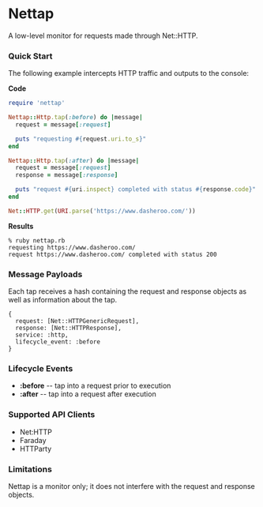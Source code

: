 # Nettap

A low-level monitor for requests made through Net::HTTP.

### Quick Start

The following example intercepts HTTP traffic and outputs to the console:

**Code**

``` ruby
require 'nettap'

Nettap::Http.tap(:before) do |message|
  request = message[:request]

  puts "requesting #{request.uri.to_s}"
end

Nettap::Http.tap(:after) do |message|
  request = message[:request]
  response = message[:response]

  puts "request #{uri.inspect} completed with status #{response.code}"
end

Net::HTTP.get(URI.parse('https://www.dasheroo.com/'))
```

**Results**

```
% ruby nettap.rb
requesting https://www.dasheroo.com/
request https://www.dasheroo.com/ completed with status 200
```

### Message Payloads

Each tap receives a hash containing the request and response objects as well as information about the tap.

```
{
  request: [Net::HTTPGenericRequest],
  response: [Net::HTTPResponse],
  service: :http,
  lifecycle_event: :before
}
```

### Lifecycle Events

* **:before** -- tap into a request prior to execution
* **:after** -- tap into a request after execution

### Supported API Clients

* Net:HTTP
* Faraday
* HTTParty

### Limitations

Nettap is a monitor only; it does not interfere with the request and response objects.
